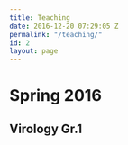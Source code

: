 ```yaml
---
title: Teaching
date: 2016-12-20 07:29:05 Z
permalink: "/teaching/"
id: 2
layout: page
---
```


# Spring 2016

## Virology Gr.1